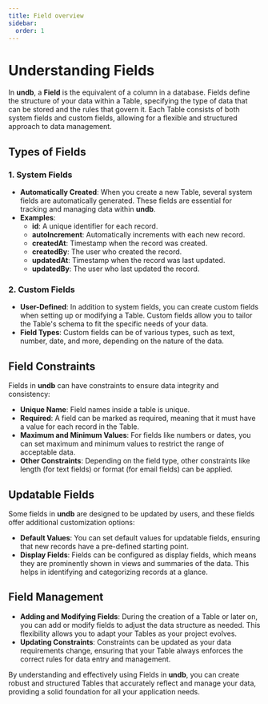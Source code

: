 ```yaml
---
title: Field overview
sidebar:
  order: 1
---
```


# Understanding Fields

In **undb**, a **Field** is the equivalent of a column in a database. Fields define the structure of your data within a Table, specifying the type of data that can be stored and the rules that govern it. Each Table consists of both system fields and custom fields, allowing for a flexible and structured approach to data management.

## Types of Fields

### 1. System Fields

- **Automatically Created**: When you create a new Table, several system fields are automatically generated. These fields are essential for tracking and managing data within **undb**.
- **Examples**:
  - **id**: A unique identifier for each record.
  - **autoIncrement**: Automatically increments with each new record.
  - **createdAt**: Timestamp when the record was created.
  - **createdBy**: The user who created the record.
  - **updatedAt**: Timestamp when the record was last updated.
  - **updatedBy**: The user who last updated the record.

### 2. Custom Fields

- **User-Defined**: In addition to system fields, you can create custom fields when setting up or modifying a Table. Custom fields allow you to tailor the Table's schema to fit the specific needs of your data.
- **Field Types**: Custom fields can be of various types, such as text, number, date, and more, depending on the nature of the data.

## Field Constraints

Fields in **undb** can have constraints to ensure data integrity and consistency:

- **Unique Name**: Field names inside a table is unique.
- **Required**: A field can be marked as required, meaning that it must have a value for each record in the Table.
- **Maximum and Minimum Values**: For fields like numbers or dates, you can set maximum and minimum values to restrict the range of acceptable data.
- **Other Constraints**: Depending on the field type, other constraints like length (for text fields) or format (for email fields) can be applied.

## Updatable Fields

Some fields in **undb** are designed to be updated by users, and these fields offer additional customization options:

- **Default Values**: You can set default values for updatable fields, ensuring that new records have a pre-defined starting point.
- **Display Fields**: Fields can be configured as display fields, which means they are prominently shown in views and summaries of the data. This helps in identifying and categorizing records at a glance.

## Field Management

- **Adding and Modifying Fields**: During the creation of a Table or later on, you can add or modify fields to adjust the data structure as needed. This flexibility allows you to adapt your Tables as your project evolves.
- **Updating Constraints**: Constraints can be updated as your data requirements change, ensuring that your Table always enforces the correct rules for data entry and management.

By understanding and effectively using Fields in **undb**, you can create robust and structured Tables that accurately reflect and manage your data, providing a solid foundation for all your application needs.
